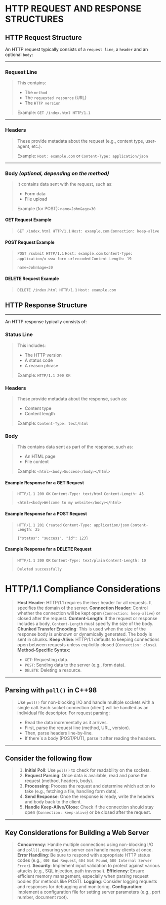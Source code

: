 
# HTTP REQUEST AND RESPONSE STRUCTURES

## HTTP Request Structure

An HTTP request typically consists of a `request line`, a `header` and an optional `body`:

---

### **Request Line**

>This contains:
>
>- The `method`
>- The `requested resource` (URL)
>- The `HTTP version`
>
>Example:
>`GET /index.html HTTP/1.1`

---

### **Headers**

>These provide metadata about the request (e.g., content type, user-agent, etc.).
>
>Example:
>`Host: example.com`
>or
>`Content-Type: application/json`

---

### **Body** _(optional, depending on the method)_

>It contains data sent with the request, such as:
>
>- Form data
>- File upload
>
>Example (for POST):
>`name=John&age=30`

<div style="page-break-after: always"></div>

#### GET Request Example

>`GET /index.html HTTP/1.1`
>`Host: example.com`
>`Connection: keep-alive`

#### POST Request Example

>`POST /submit HTTP/1.1`
>`Host: example.com`
>`Content-Type: application/x-www-form-urlencoded`
>`Content-Length: 19`
>
>`name=John&age=30`

#### DELETE Request Example

>`DELETE /index.html HTTP/1.1`
>`Host: example.com`

<div style="page-break-after: always"></div>

## HTTP Response Structure

---

An HTTP response typically consists of:

### Status Line

>This includes:
>
>- The HTTP version
>- A status code
>- A reason phrase
>
>Example:
>`HTTP/1.1 200 OK`

### Headers

>These provide metadata about the response, such as:
>
>- Content type
>- Content length
>
>Example:
>`Content-Type: text/html`

### Body

>This contains data sent as part of the response, such as:
>
>- An HTML page
>- File content
>
>Example:
>```<html><body>Success</body></html>```

<div style="page-break-after: always"></div>

#### Example Response for a GET Request

>`HTTP/1.1 200 OK`
>`Content-Type: text/html`
>`Content-Length: 45`
>
>```<html><body>Welcome to my website</body></html>```

#### Example Response for a POST Request

>`HTTP/1.1 201 Created`
>`Content-Type: application/json`
>`Content-Length: 25`
>
>`{"status": "success", "id": 123}`

#### Example Response for a DELETE Request

>`HTTP/1.1 200 OK`
>`Content-Type: text/plain`
>`Content-Length: 10`
>
>`Deleted successfully`

<div style="page-break-after: always"></div>

# HTTP/1.1 Compliance Considerations

>**Host Header**: HTTP/1.1 requires the `Host` header for all requests. It specifies the domain of the server.
>**Connection Header**: Control whether the connection will be kept open (`Connection: keep-alive`) or closed after the request.
>**Content-Length**: If the request or response includes a body, `Content-Length` must specify the size of the body.
>**Chunked Transfer Encoding**: This is used when the size of the response body is unknown or dynamically generated. The body is sent in chunks.
>**Keep-Alive**: HTTP/1.1 defaults to keeping connections open between requests unless explicitly closed (`Connection: close`).
>**Method-Specific Syntax:**
>- `GET`: Requesting data.
>- `POST`: Sending data to the server (e.g., form data).
>- `DELETE`: Deleting a resource.

---

## Parsing with `poll()` in C++98

>Use `poll()` for non-blocking I/O and handle multiple sockets with a single call. Each socket connection (client) will be handled as an individual file descriptor.
>For request parsing:
>- Read the data incrementally as it arrives.
>- First, parse the request line (method, URL, version).
>- Then, parse headers line-by-line.
>- If there`s a body (POST/PUT), parse it after reading the headers.

---

## Consider the following flow

>1. **Initial Poll**: Use `poll()` to check for readability on the sockets.
>2. **Request Parsing**: Once data is available, read and parse the request (method, headers, body).
>3. **Processing**: Process the request and determine which action to take (e.g., fetching a file, handling form data).
>4. **Send Response**: Once the response is ready, write the headers and body back to the client.
>5. **Handle Keep-Alive/Close**: Check if the connection should stay open (`Connection: keep-alive`) or be closed after the request.

---

## Key Considerations for Building a Web Server

>**Concurrency**: Handle multiple connections using non-blocking I/O and `poll()`, ensuring your server can handle many clients at once.
>**Error Handling**: Be sure to respond with appropriate HTTP status codes (e.g., `400 Bad Request`, `404 Not Found`, `500 Internal Server Error`).
>**Security**: Implement input validation to protect against various attacks (e.g., SQL injection, path traversal).
>**Efficiency**: Ensure efficient memory management, especially when parsing request bodies (for methods like POST).
>**Logging**: Consider logging requests and responses for debugging and monitoring.
>**Configuration**: Implement a configuration file for setting server parameters (e.g., port number, document root).
